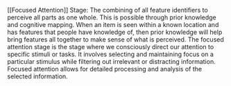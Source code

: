 [[Focused Attention]] Stage: The combining of all feature identifiers to perceive all parts as one whole. This is possible through prior knowledge and cognitive mapping. When an item is seen within a known location and has features that people have knowledge of, then prior knowledge will help bring features all together to make sense of what is perceived. 
The focused attention stage is the stage where we consciously direct our attention to specific stimuli or tasks. It involves selecting and maintaining focus on a particular stimulus while filtering out irrelevant or distracting information. Focused attention allows for detailed processing and analysis of the selected information.